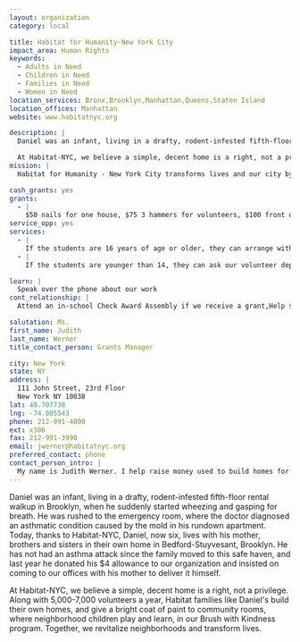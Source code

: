 ```yaml
---
layout: organization
category: local

title: Habitat for Humanity-New York City
impact_area: Human Rights
keywords: 
  - Adults in Need
  - Children in Need
  - Families in Need
  - Women in Need
location_services: Bronx,Brooklyn,Manhattan,Queens,Staten Island
location_offices: Manhattan
website: www.habitatnyc.org

description: |
  Daniel was an infant, living in a drafty, rodent-infested fifth-floor rental walkup in Brooklyn, when he suddenly started wheezing and gasping for breath. He was rushed to the emergency room, where the doctor diagnosed an asthmatic condition caused by the mold in his rundown apartment. Today, thanks to Habitat-NYC, Daniel, now six, lives with his mother, brothers and sisters in their own home in Bedford-Stuyvesant, Brooklyn. He has not had an asthma attack since the family moved to this safe haven, and last year he donated his $4 allowance to our organization and insisted on coming to our offices with his mother to deliver it himself.

  At Habitat-NYC, we believe a simple, decent home is a right, not a privilege. Along with 5,000-7,000 volunteers a year, Habitat families like Daniel's build their own homes, and give a bright coat of paint to community rooms, where neighborhood children play and learn, in our Brush with Kindness program.  Together, we revitalize neighborhoods and transform lives.
mission: |
  Habitat for Humanity - New York City transforms lives and our city by uniting all New Yorkers around the cause of decent, affordable housing for everyone. 

cash_grants: yes
grants: 
  - |
    $50 nails for one house, $75 3 hammers for volunteers, $100 front door, $250 bedroom windows, $500 paint for entire home, $750 flooring, $1,000 sheetrock for construction
service_opp: yes
services: 
  - |
    If the students are 16 years of age or older, they can arrange with the volunteer department come to the site as a group to help with construction or clean-up. If the student is 14 years of age or older they can help paint at a Brush with Kindness project.
  - |
    If the students are younger than 14, they can ask our volunteer department if there are ways they can help at events, such as serving lunches, or they can access many youth build activities through our website at www.habitatnyc.org/volunteer.html.

learn: |
  Speak over the phone about our work
cont_relationship: |
  Attend an in-school Check Award Assembly if we receive a grant,Help students tell local newspapers and media about their grant and/or project with us

salutation: Ms.
first_name: Judith
last_name: Werner
title_contact_person: Grants Manager

city: New York
state: NY
address: |
  111 John Street, 23rd Floor  
  New York NY 10038
lat: 40.707738
lng: -74.005543
phone: 212-991-4000
ext: x306
fax: 212-991-3990
email: jwerner@habitatnyc.org
preferred_contact: phone
contact_person_intro: |
  My name is Judith Werner. I help raise money used to build homes for ownership in the five boroughs of New York City. I'm so glad that Penny Harvest students are learning that even small donations can make big changes in people's lives. Our donors and volunteers feel the same way, as in this volunteer's story: "My name is Alex Liberatore and I am a Cornerstone Office Volunteer at Habitat for Humanity. I wanted to work in an office where I could help people help themselves and I don’t get paid for my work, but every day when I return to my home, I feel enriched due to the satisfaction of working towards the improvement in the quality of living for my fellow New Yorkers.  I had just started working at Habitat, after working on Wall Street for many years, when the Roundtable Group at the Herman Schreiber School invited Habitat for Humanity – New York City to their party to celebrate their $200.00 grant. We arrived at this Pre-Kindergarten to Fifth Grade school in the early afternoon and were treated to a ceremony including songs, poetry readings and a description of the fun they had raising and counting the money that was donated.  After meeting my new Penny Harvest friends, I had that same feeling of satisfaction, one that is often better than any that money can provide."
---
```

Daniel was an infant, living in a drafty, rodent-infested fifth-floor rental walkup in Brooklyn, when he suddenly started wheezing and gasping for breath. He was rushed to the emergency room, where the doctor diagnosed an asthmatic condition caused by the mold in his rundown apartment. Today, thanks to Habitat-NYC, Daniel, now six, lives with his mother, brothers and sisters in their own home in Bedford-Stuyvesant, Brooklyn. He has not had an asthma attack since the family moved to this safe haven, and last year he donated his $4 allowance to our organization and insisted on coming to our offices with his mother to deliver it himself.

At Habitat-NYC, we believe a simple, decent home is a right, not a privilege. Along with 5,000-7,000 volunteers a year, Habitat families like Daniel's build their own homes, and give a bright coat of paint to community rooms, where neighborhood children play and learn, in our Brush with Kindness program.  Together, we revitalize neighborhoods and transform lives.